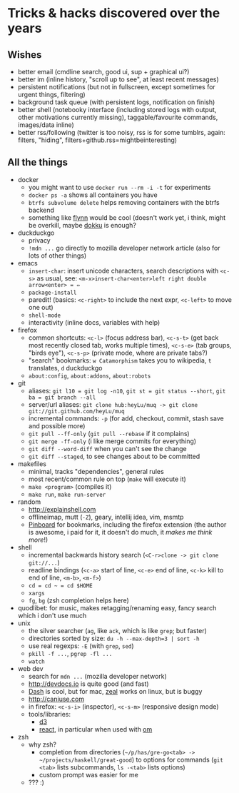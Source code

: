 # Tricks & hacks discovered over the years

## Wishes

- better email (cmdline search, good ui, sup + graphical ui?)
- better im (inline history, "scroll up to see", at least recent messages)
- persistent notifications (but not in fullscreen, except sometimes for
    urgent things, filtering)
- background task queue (with persistent logs, notification on finish)
- better shell (notebooky interface (including stored logs with output, other
    motivations currently missing), taggable/favourite commands, images/data inline)
- better rss/following (twitter is too noisy, rss is for some tumblrs,
    again: filters, "hiding", filters+github.rss=mightbeinteresting)

## All the things

* docker
    - you might want to use `docker run --rm -i -t` for experiments
    - `docker ps -a` shows all containers you have
    - `btrfs subvolume delete` helps removing containers with the btrfs backend
    - something like [flynn](http://flynn.io) would be cool (doesn't work yet, i think,
        might be overkill, maybe [dokku](https://github.com/progrium/dokku) is enough?
* duckduckgo
    - privacy
    - `!mdn ...` go directly to mozilla developer network article (also for lots of
        other things)
* emacs
    - `insert-char`: insert unicode characters, search descriptions with `<c-s>` as usual,
        see: `<m-x>insert-char<enter>left right double arrow<enter> = ⇔`
    - `package-install`
    - paredit! (basics: `<c-right>` to include the next expr, `<c-left>` to move one out)
    - `shell-mode`
    - interactivity (inline docs, variables with help)
* firefox
    - common shortcuts: `<c-l>` (focus address bar), `<c-s-t>` (get back most recently closed
        tab, works multiple times), `<c-s-e>` (tab groups, "birds eye"), `<c-s-p>` (private mode,
        where are private tabs?)
    - "search" bookmarks: `w Catamorphism` takes you to wikipedia, `t` translates, `d` duckduckgo
    - `about:config`, `about:addons`, `about:robots`
* git
    - aliases: `git l10 = git log -n10`, `git st = git status --short`, `git ba = git branch --all`
    - server/url aliases: `git clone hub:heyLu/muq -> git clone git://git.github.com/heyLu/muq`
    - incremental commands: `-p` (for add, checkout, commit, stash save and possible more)
    - `git pull --ff-only` (`git pull --rebase` if it complains)
    - `git merge -ff-only` (i like merge commits for everything)
    - `git diff --word-diff` when you can't see the change
    - `git diff --staged`, to see changes about to be committed
* makefiles
    - minimal, tracks "dependencies", general rules
    - most recent/common rule on top (`make` will execute it)
    - `make <program>` (compiles it)
    - `make run`, `make run-server`
* random
    - http://explainshell.com
    - offlineimap, mutt (`-Z`), geary, intellij idea, vim, msmtp
    - [Pinboard](https://pinboard.in) for bookmarks, including the firefox extension
        (the author is awesome, i paid for it, it doesn't do much, it *makes
         me think more*!)
* shell
    - incremental backwards history search (`<C-r>clone -> git clone git://...`)
    - readline bindings (`<c-a>` start of line, `<c-e>` end of line, `<c-k>` kill to end of line,
        `<m-b>`, `<m-f>`)
    - `cd = cd ~ = cd $HOME`
    - `xargs`
    - `fg`, `bg` (zsh completion helps here)
* quodlibet: for music, makes retagging/renaming easy, fancy search which i don't use much
* unix
    - the silver searcher (`ag`, like `ack`, which is like `grep`; but faster)
    - directories sorted by size: `du -h --max-depth=3 | sort -h`
    - use real regexps: `-E` (with `grep`, `sed`)
    - `pkill -f ...`, `pgrep -fl ...`
    - `watch`
* web dev
    - search for `mdn ...` (mozilla developer network)
    - http://devdocs.io is quite good (and fast)
    - [Dash](http://kapeli.com/dash) is cool, but for mac, [zeal](https://github.com/jkozera/zeal)
        works on linux, but is buggy
    - http://caniuse.com
    - in firefox: `<c-s-i>` (inspector), `<c-s-m>` (responsive design mode)
    - tools/libraries:
        * [d3](https://github.com/mbostock/d3)
        * [react](http://facebook.github.io/react), in particular when used with
            [om](https://github.com/swannodette/om)
* zsh
    - why zsh?
        * completion from directories (`~/p/has/gre-go<tab> -> ~/projects/haskell/great-good`)
            to options for commands (`git <tab>` lists subcommands, `ls -<tab>` lists options)
        * custom prompt was easier for me
    - ??? :)
